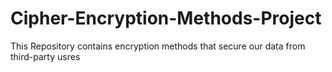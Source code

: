 # Cipher-Encryption-Methods-Project
This Repository contains encryption methods that secure our data from third-party usres
